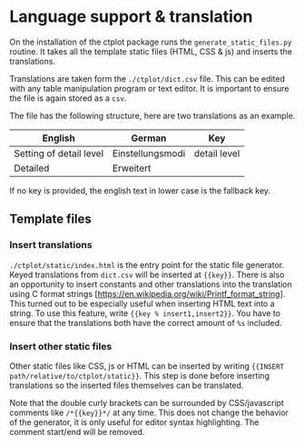 # Language support & translation

On the installation of the ctplot package runs the
`generate_static_files.py` routine. It takes all the template
static files (HTML, CSS & js) and inserts the translations.

Translations are taken form the `./ctplot/dict.csv` file.
This can be edited with any table manipulation program or
text editor. It is important to ensure the file is again
stored as a `csv`.

The file has the following structure, here are two translations
as an example.

English|German|Key
---|---|---
Setting of detail level|Einstellungsmodi|detail level
Detailed|Erweitert|

If no key is provided, the english text in lower case is the
fallback key.

## Template files 
### Insert translations

`./ctplot/static/index.html` is the entry point for the
static file generator. Keyed translations from
`dict.csv` will be inserted at `{{key}}`. There is also an
opportunity to insert constants and other translations 
into the translation using
C format strings [https://en.wikipedia.org/wiki/Printf_format_string].
This turned out to be especially useful when inserting HTML
text into a string. To use this feature, write `{{key % insert1,insert2}}`.
You have to ensure that the translations both have the correct amount
of `%s` included.

### Insert other static files

Other static files like CSS, js or HTML can be inserted
by writing `{{INSERT path/relative/to/ctplot/static}}`.
This step is done before inserting translations so the
inserted files themselves can be translated.

Note that the double curly brackets can be surrounded by
CSS/javascript comments like `/*{{key}}*/` at any time.
This does not change the behavior of the generator, it is
only useful for editor syntax highlighting. The comment
start/end will be removed.
